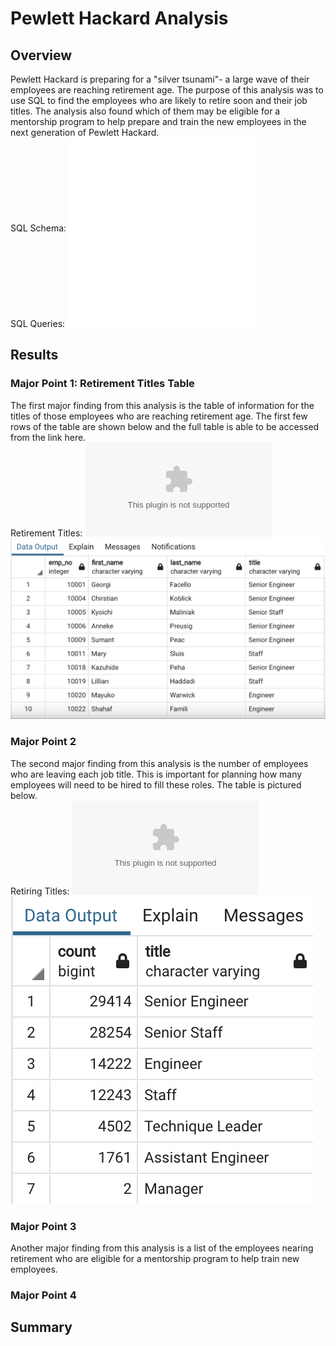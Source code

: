 # Pewlett Hackard Analysis
## Overview
Pewlett Hackard is preparing for a "silver tsunami"- a large wave of their employees are reaching retirement age. The purpose of this analysis was to use SQL to find the employees who are likely to retire soon and their job titles. The analysis also found which of them may be eligible for a mentorship program to help prepare and train the new employees in the next generation of Pewlett Hackard.  
SQL Schema: ![schema](Queries/schema.sql)    
SQL Queries: ![queries](Queries/Employee_Database_Challenge.sql)  
## Results
### Major Point 1: Retirement Titles Table
The first major finding from this analysis is the table of information for the titles of those employees who are reaching retirement age. The first few rows of the table are shown below and the full table is able to be accessed from the link here.  
Retirement Titles: ![unique_titles](data/unique_titles.csv)  
![image of unique titles](images/unique_titles.png)  

### Major Point 2  
The second major finding from this analysis is the number of employees who are leaving each job title. This is important for planning how many employees will need to be hired to fill these roles. The table is pictured below.  
Retiring Titles: ![retiring_titles](data/retiring_titles.csv)  
![image of retiring titles](images/retiring_titles.png)

### Major Point 3  
Another major finding from this analysis is a list of the employees nearing retirement who are eligible for a mentorship program to help train new employees. 

### Major Point 4  
## Summary  

